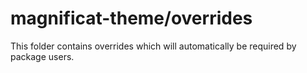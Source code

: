 # magnificat-theme/overrides

This folder contains overrides which will automatically be required by package users.
